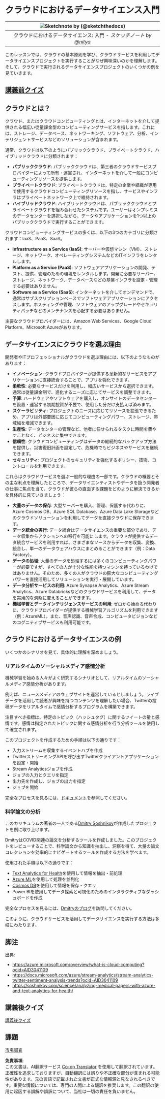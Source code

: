 <!--
CO_OP_TRANSLATOR_METADATA:
{
  "original_hash": "408c55cab2880daa4e78616308bd5db7",
  "translation_date": "2025-08-25T17:30:19+00:00",
  "source_file": "5-Data-Science-In-Cloud/17-Introduction/README.md",
  "language_code": "ja"
}
-->
# クラウドにおけるデータサイエンス入門

|![ Sketchnote by [(@sketchthedocs)](https://sketchthedocs.dev) ](../../sketchnotes/17-DataScience-Cloud.png)|
|:---:|
| クラウドにおけるデータサイエンス: 入門 - _スケッチノート by [@nitya](https://twitter.com/nitya)_ |

このレッスンでは、クラウドの基本原則を学び、クラウドサービスを利用してデータサイエンスプロジェクトを実行することがなぜ興味深いのかを理解します。そして、クラウドで実行されるデータサイエンスプロジェクトのいくつかの例を見ていきます。

## [講義前クイズ](https://purple-hill-04aebfb03.1.azurestaticapps.net/quiz/32)

## クラウドとは？

クラウド、またはクラウドコンピューティングとは、インターネットを介して提供される幅広い従量課金型のコンピューティングサービスを指します。これには、ストレージ、データベース、ネットワーキング、ソフトウェア、分析、インテリジェントサービスなどのソリューションが含まれます。

通常、クラウドは以下のようにパブリッククラウド、プライベートクラウド、ハイブリッドクラウドに分類されます：

* **パブリッククラウド**: パブリッククラウドは、第三者のクラウドサービスプロバイダーによって所有・運営され、インターネットを介して一般にコンピューティングリソースを提供します。
* **プライベートクラウド**: プライベートクラウドは、特定の企業や組織が専用で使用するクラウドコンピューティングリソースを指し、サービスやインフラはプライベートネットワーク上で維持されます。
* **ハイブリッドクラウド**: ハイブリッドクラウドは、パブリッククラウドとプライベートクラウドを組み合わせたシステムです。ユーザーはオンプレミスのデータセンターを選択しながら、データやアプリケーションを1つ以上のパブリッククラウドで実行することができます。

クラウドコンピューティングサービスの多くは、以下の3つのカテゴリに分類されます：IaaS、PaaS、SaaS。

* **Infrastructure as a Service (IaaS)**: サーバーや仮想マシン（VM）、ストレージ、ネットワーク、オペレーティングシステムなどのITインフラをレンタルします。
* **Platform as a Service (PaaS)**: ソフトウェアアプリケーションの開発、テスト、提供、管理のための環境をレンタルします。開発に必要なサーバー、ストレージ、ネットワーク、データベースなどの基盤インフラを設定・管理する必要はありません。
* **Software as a Service (SaaS)**: インターネットを介してオンデマンドで、通常はサブスクリプションベースでソフトウェアアプリケーションにアクセスします。ホスティングや管理、ソフトウェアのアップグレードやセキュリティパッチなどのメンテナンスを心配する必要はありません。

主要なクラウドプロバイダーには、Amazon Web Services、Google Cloud Platform、Microsoft Azureがあります。

## データサイエンスにクラウドを選ぶ理由

開発者やITプロフェッショナルがクラウドを選ぶ理由には、以下のようなものがあります：

* **イノベーション**: クラウドプロバイダーが提供する革新的なサービスをアプリケーションに直接統合することで、アプリを強化できます。
* **柔軟性**: 必要なサービスだけを利用し、幅広いサービスから選択できます。通常は従量課金制で、進化するニーズに応じてサービスを調整できます。
* **予算**: ハードウェアやソフトウェアを購入し、オンサイトのデータセンターを設置・運営する初期投資が不要で、使用した分だけ支払えば済みます。
* **スケーラビリティ**: プロジェクトのニーズに応じてリソースを拡張できるため、アプリは外部要因に応じてコンピューティングパワー、ストレージ、帯域幅を増減できます。
* **生産性**: データセンターの管理など、他者に任せられるタスクに時間を費やすことなく、ビジネスに集中できます。
* **信頼性**: クラウドコンピューティングはデータの継続的なバックアップ方法を提供し、災害復旧計画を設定して、危機時でもビジネスやサービスを継続できます。
* **セキュリティ**: プロジェクトのセキュリティを強化するポリシー、技術、コントロールを利用できます。

これらはクラウドサービスを選ぶ一般的な理由の一部です。クラウドの概要とその主な利点を理解したところで、データサイエンティストやデータを扱う開発者の仕事に焦点を当て、クラウドが彼らの直面する課題をどのように解決できるかを具体的に見ていきましょう：

* **大量のデータの保存**: 大型サーバーを購入、管理、保護する代わりに、Azure Cosmos DB、Azure SQL Database、Azure Data Lake Storageなどのクラウドソリューションを利用してデータを直接クラウドに保存できます。
* **データ統合の実行**: データ統合はデータサイエンスの重要な部分であり、データ収集からアクションへの移行を可能にします。クラウドが提供するデータ統合サービスを利用すれば、さまざまなソースからデータを収集、変換、統合し、単一のデータウェアハウスにまとめることができます（例：Data Factory）。
* **データの処理**: 大量のデータを処理するには多くのコンピューティングパワーが必要ですが、すべての人が十分な性能を持つマシンを持っているわけではありません。そのため、多くの人がクラウドの膨大なコンピューティングパワーを直接活用してソリューションを実行・展開しています。
* **データ分析サービスの利用**: Azure Synapse Analytics、Azure Stream Analytics、Azure Databricksなどのクラウドサービスを利用して、データを実用的な洞察に変えることができます。
* **機械学習とデータインテリジェンスサービスの利用**: ゼロから始める代わりに、クラウドプロバイダーが提供する機械学習アルゴリズムを利用できます（例：AzureML）。また、音声認識、音声合成、コンピュータビジョンなどのコグニティブサービスも利用可能です。

## クラウドにおけるデータサイエンスの例

いくつかのシナリオを見て、具体的に理解を深めましょう。

### リアルタイムのソーシャルメディア感情分析
機械学習を始める人々がよく研究するシナリオとして、リアルタイムのソーシャルメディア感情分析があります。

例えば、ニュースメディアのウェブサイトを運営しているとしましょう。ライブデータを活用して読者が興味を持つコンテンツを理解したい場合、Twitterの投稿データをリアルタイムで感情分析するプログラムを構築できます。

注目すべき指標は、特定のトピック（ハッシュタグ）に関するツイートの量と感情です。感情は指定されたトピックに関する感情分析を行う分析ツールを使用して確立されます。

このプロジェクトを作成するための手順は以下の通りです：

* 入力ストリームを収集するイベントハブを作成
* TwitterストリーミングAPIを呼び出すTwitterクライアントアプリケーションを設定・開始
* Stream Analyticsジョブを作成
* ジョブの入力とクエリを指定
* 出力先を作成し、ジョブの出力を指定
* ジョブを開始

完全なプロセスを見るには、[ドキュメント](https://docs.microsoft.com/azure/stream-analytics/stream-analytics-twitter-sentiment-analysis-trends?WT.mc_id=academic-77958-bethanycheum&ocid=AID30411099)を参照してください。

### 科学論文の分析
このカリキュラムの著者の一人である[Dmitry Soshnikov](http://soshnikov.com)が作成したプロジェクトを例に取り上げます。

DmitryはCOVID関連の論文を分析するツールを作成しました。このプロジェクトをレビューすることで、科学論文から知識を抽出し、洞察を得て、大量の論文コレクションを効率的にナビゲートするツールを作成する方法を学べます。

使用された手順は以下の通りです：

* [Text Analytics for Health](https://docs.microsoft.com/azure/cognitive-services/text-analytics/how-tos/text-analytics-for-health?WT.mc_id=academic-77958-bethanycheum&ocid=AID3041109)を使用して情報を抽出・前処理
* [Azure ML](https://azure.microsoft.com/services/machine-learning?WT.mc_id=academic-77958-bethanycheum&ocid=AID3041109)を使用して処理を並列化
* [Cosmos DB](https://azure.microsoft.com/services/cosmos-db?WT.mc_id=academic-77958-bethanycheum&ocid=AID3041109)を使用して情報を保存・クエリ
* Power BIを使用してデータ探索と可視化のためのインタラクティブなダッシュボードを作成

完全なプロセスを見るには、[Dmitryのブログ](https://soshnikov.com/science/analyzing-medical-papers-with-azure-and-text-analytics-for-health/)を訪問してください。

このように、クラウドサービスを活用してデータサイエンスを実行する方法は多岐にわたります。

## 脚注

出典:
* https://azure.microsoft.com/overview/what-is-cloud-computing?ocid=AID3041109  
* https://docs.microsoft.com/azure/stream-analytics/stream-analytics-twitter-sentiment-analysis-trends?ocid=AID3041109  
* https://soshnikov.com/science/analyzing-medical-papers-with-azure-and-text-analytics-for-health/  

## 講義後クイズ

[講義後クイズ](https://purple-hill-04aebfb03.1.azurestaticapps.net/quiz/33)

## 課題

[市場調査](assignment.md)

**免責事項**:  
この文書は、AI翻訳サービス [Co-op Translator](https://github.com/Azure/co-op-translator) を使用して翻訳されています。正確性を追求しておりますが、自動翻訳には誤りや不正確な部分が含まれる可能性があります。元の言語で記載された文書が正式な情報源と見なされるべきです。重要な情報については、専門の人間による翻訳を推奨します。この翻訳の使用に起因する誤解や誤訳について、当社は一切の責任を負いません。